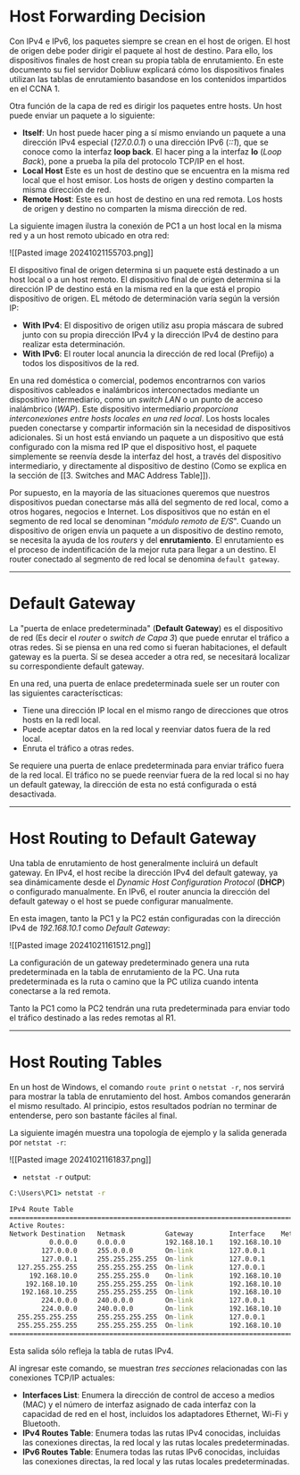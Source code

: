 # Host Forwarding Decision

Con IPv4 e IPv6, los paquetes siempre se crean en el host de origen. El host de origen debe poder dirigir el paquete al host de destino. Para ello, los dispositivos finales de host crean su propia tabla de enrutamiento. En este documento su fiel servidor Dobliuw explicará cómo los dispositivos finales utilizan las tablas de enrutamiento basandose en los contenidos impartidos en el CCNA 1.

Otra función de la capa de red es dirigir los paquetes entre hosts. Un host puede enviar un paquete a lo siguiente: 

- **Itself**: Un host puede hacer ping a sí mismo enviando un paquete a una dirección IPv4 especial (*127.0.0.1*) o una dirección IPv6 (*::1*), que se conoce como la interfaz **loop back**. El hacer ping a la interfaz **lo** (*Loop Back*), pone a prueba la pila del protocolo TCP/IP en el host.
- **Local Host** Este es un host de destino que se encuentra en la misma red local que el host emisor. Los hosts de origen y destino comparten la misma dirección de red. 
- **Remote Host**: Este es un host de destino en una red remota. Los hosts de origen y destino no comparten la misma dirección de red.

La siguiente imagen ilustra la conexión de PC1 a un host local en la misma red y a un host remoto ubicado en otra red: 

![[Pasted image 20241021155703.png]]

El dispositivo final de origen determina si un paquete está destinado a un host local o a un host remoto. El dispositivo final de origen determina si la dirección IP  de destino está en la misma red en la que está el propio dispositivo de origen. EL método de determinación varía según la versión IP:

- **With IPv4**: El dispositivo de origen utiliz asu propia máscara de subred junto con su propia dirección IPv4 y la dirección IPv4 de destino para realizar esta determinación.
- **With IPv6**: El router local anuncia la dirección de red local (Prefijo) a todos los dispositivos de la red.

En una red doméstica o comercial, podemos encontrarnos con varios dispositivos cableados e inalámbricos interconectados mediante un dispositivo intermediario, como un *switch LAN* o un punto de acceso inalámbrico (*WAP*). Este dispositivo intermediario *proporciona interconexiones entre hosts locales en una red local*. Los hosts locales pueden conectarse y compartir información sin la necesidad de dispositivos adicionales. Si un host está enviando un paquete a un dispositivo que está configurado con la misma red IP que el dispositivo host, el paquete simplemente se reenvía desde la interfaz del host, a través del dispositivo intermediario, y directamente al dispositivo de destino (Como se explica en la sección de [[3. Switches and MAC Address Table]]).

Por supuesto, en la mayoría de las situaciones queremos que nuestros dispositivos puedan conectarse más allá del segmento de red local, como a otros hogares, negocios e Internet. Los dispositivos que no están en el segmento de red local se denominan "*módulo remoto de E/S*". Cuando un dispositivo de origen envía un paquete a un dispositivo de destino remoto, se necesita la ayuda de los *routers* y del **enrutamiento**. El enrutamiento es el proceso de indentificación de la mejor ruta para llegar a un destino. El router conectado al segmento de red local se denomina `default gateway`.

----
# Default Gateway

La "puerta de enlace predeterminada" (**Default Gateway**) es el dispositivo de red (Es decir el *router* o *switch de Capa 3*) que puede enrutar el tráfico a otras redes. Si se piensa en una red como si fueran habitaciones, el default gateway es la puerta. Sí se desea acceder a otra red, se necesitará localizar su correspondiente default gateway.

En una red, una puerta de enlace predeterminada suele ser un router con las siguientes caracteríscticas:

- Tiene una dirección IP local en el mismo rango de direcciones que otros hosts en la redl local.
- Puede aceptar datos en la red local y reenviar datos fuera de la red local.
- Enruta el tráfico a otras redes.

Se requiere una puerta de enlace predeterminada para enviar tráfico fuera de la red local. El tráfico no se puede reenviar fuera de la red local si no hay un default gateway, la dirección de esta no está configurada o está desactivada.

---
# Host Routing to Default Gateway

Una tabla de enrutamiento de host generalmente incluirá un default gateway. En IPv4, el host recibe la dirección IPv4 del default gateway, ya sea dinámicamente desde el *Dynamic Host Configuration Protocol* (**DHCP**) o configurado manualmente. En IPv6, el router anuncia la dirección del default gateway o el host se puede configurar manualmente.

En esta imagen, tanto la PC1 y la PC2 están configuradas con la dirección IPv4 de *192.168.10.1* como *Default Gateway*: 

![[Pasted image 20241021161512.png]]

La configuración de un gateway predeterminado genera una ruta predeterminada en la tabla de enrutamiento de la PC. Una ruta predeterminada es la ruta o camino que la PC utiliza cuando intenta conectarse a la red remota.

Tanto la PC1 como la PC2 tendrán una ruta predeterminada para enviar todo el tráfico destinado a las redes remotas al R1.

----
# Host Routing Tables

En un host de Windows, el comando `route print` o `netstat -r`, nos servirá para mostrar la tabla de enrutamiento del host. Ambos comandos generarán el mismo resultado. Al principio, estos resultados podrían no terminar de entenderse, pero son bastante fáciles al final.

La siguiente imagén muestra una topología de ejemplo y la salida generada por `netstat -r`: 

![[Pasted image 20241021161837.png]]

- `netstat -r` output:
```cmd
C:\Users\PC1> netstat -r

IPv4 Route Table
===========================================================================
Active Routes:
Network Destination   Netmask          Gateway         Interface    Metric
          0.0.0.0     0.0.0.0          192.168.10.1    192.168.10.10    25
        127.0.0.0     255.0.0.0        On-link         127.0.0.1       306
        127.0.0.1     255.255.255.255  On-link         127.0.0.1       306
  127.255.255.255     255.255.255.255  On-link         127.0.0.1       306
     192.168.10.0     255.255.255.0    On-link         192.168.10.10   281
    192.168.10.10     255.255.255.255  On-link         192.168.10.10   281
   192.168.10.255     255.255.255.255  On-link         192.168.10.10   281
        224.0.0.0     240.0.0.0        On-link         127.0.0.1       306
        224.0.0.0     240.0.0.0        On-link         192.168.10.10   281
  255.255.255.255     255.255.255.255  On-link         127.0.0.1       306
  255.255.255.255     255.255.255.255  On-link         192.168.10.10   281
===========================================================================
```
Esta salida sólo refleja la tabla de rutas IPv4.

Al ingresar este comando, se muestran *tres secciones* relacionadas con las conexiones TCP/IP actuales:

- **Interfaces List**: Enumera la dirección de control de acceso a medios (MAC) y el número de interfaz asignado de cada interfaz con la capacidad de red en el host, incluidos los adaptadores Ethernet, Wi-Fi y Bluetooth.
- **IPv4 Routes Table**: Enumera todas las rutas IPv4 conocidas, incluidas las conexiones directas, la red local y las rutas locales predeterminadas.
- **IPv6 Routes Table**: Enumera todas las rutas IPv6 conocidas, incluidas las conexiones directas, la red local y las rutas locales predeterminadas.
